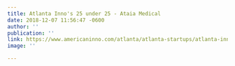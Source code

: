 ```yaml
---
title: Atlanta Inno's 25 under 25 - Ataia Medical
date: 2018-12-07 11:56:47 -0600
author: ''
publication: ''
link: https://www.americaninno.com/atlanta/atlanta-startups/atlanta-innos-25-under-25/?utm_campaign=Monthly%20Newsletters&utm_source=hs_email&utm_medium=email&utm_content=2&_hsenc=p2ANqtz-_PhcnscrsK_6-7MeoB9lesR9jI-qNOB7CCF5Bye6aDpJwzTUg3uqgi6RuTuF_xiN9468aY6fA_oHxibxikTwPU_Z_tkklqdmdaTwuHMcTzIS5RWFE&_hsmi=2
image: ''

---
```

